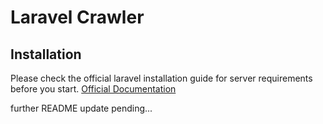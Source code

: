 # Laravel Crawler

## Installation

Please check the official laravel installation guide for server requirements before you start. [Official Documentation](https://laravel.com/docs/11.x/installation)





further README update pending... 
